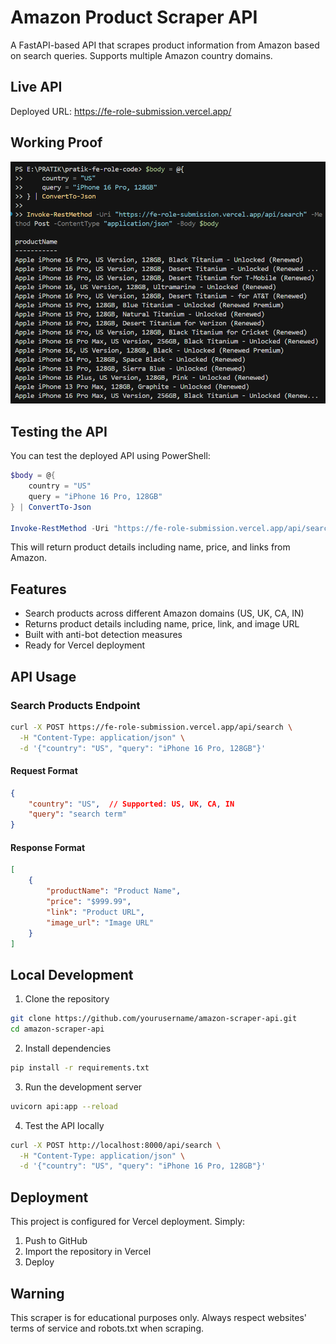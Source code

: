 # Amazon Product Scraper API

A FastAPI-based API that scrapes product information from Amazon based on search queries. Supports multiple Amazon country domains.

## Live API
Deployed URL: https://fe-role-submission.vercel.app/

## Working Proof
![API Working Proof](working%20proof%20image.PNG)

## Testing the API

You can test the deployed API using PowerShell:

```powershell
$body = @{
    country = "US"
    query = "iPhone 16 Pro, 128GB"
} | ConvertTo-Json

Invoke-RestMethod -Uri "https://fe-role-submission.vercel.app/api/search" -Method Post -ContentType "application/json" -Body $body
```

This will return product details including name, price, and links from Amazon.

## Features

- Search products across different Amazon domains (US, UK, CA, IN)
- Returns product details including name, price, link, and image URL
- Built with anti-bot detection measures
- Ready for Vercel deployment

## API Usage

### Search Products Endpoint

```bash
curl -X POST https://fe-role-submission.vercel.app/api/search \
  -H "Content-Type: application/json" \
  -d '{"country": "US", "query": "iPhone 16 Pro, 128GB"}'
```

#### Request Format
```json
{
    "country": "US",  // Supported: US, UK, CA, IN
    "query": "search term"
}
```

#### Response Format
```json
[
    {
        "productName": "Product Name",
        "price": "$999.99",
        "link": "Product URL",
        "image_url": "Image URL"
    }
]
```

## Local Development

1. Clone the repository
```bash
git clone https://github.com/yourusername/amazon-scraper-api.git
cd amazon-scraper-api
```

2. Install dependencies
```bash
pip install -r requirements.txt
```

3. Run the development server
```bash
uvicorn api:app --reload
```

4. Test the API locally
```bash
curl -X POST http://localhost:8000/api/search \
  -H "Content-Type: application/json" \
  -d '{"country": "US", "query": "iPhone 16 Pro, 128GB"}'
```

## Deployment

This project is configured for Vercel deployment. Simply:

1. Push to GitHub
2. Import the repository in Vercel
3. Deploy

## Warning

This scraper is for educational purposes only. Always respect websites' terms of service and robots.txt when scraping. 